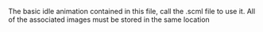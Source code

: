 The basic idle animation contained in this file, call the .scml file to use it. 
All of the associated images must be stored in the same location
